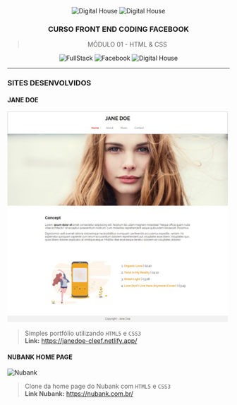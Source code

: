 <p align="center">
    <img alt="Digital House" src="https://estacaohack.fb.com/wp-content/uploads/sites/55/2018/11/estacao-hack-logo.png" width="300"/>
    <img alt="Digital House" src="https://www.digitalhouse.com/logo-color.svg" width="280"/>
</>

<h3 align="center">
  CURSO FRONT END CODING FACEBOOK
</h3>

<blockquote align="center">MÓDULO 01 - HTML & CSS</blockquote>

<p align="center">
    <img alt="FullStack" src="https://img.shields.io/badge/course-front%20end-FFA500?style=flat-square">
    <img alt="Facebook" src="https://img.shields.io/badge/by-facebook-009ACD?style=flat-square">
    <img alt="Digital House" src="https://img.shields.io/badge/in-digital%20house-FF4040?style=flat-square">
</p>

<hr>

### SITES DESENVOLVIDOS

#### JANE DOE

<img src="/janedoe/mockups/mockup_home_v2.jpeg" alt="Jane Doe" width="500">

> Simples portfólio utilizando `HTML5` e `CSS3`  
**Link:** https://janedoe-cleef.netlify.app/

#### NUBANK HOME PAGE

<img src="/nubank/img/my_nubank_home_page.png" alt="Nubank" width="500">

> Clone da home page do Nubank com `HTML5` e `CSS3`  
**Link Nubank:** https://nubank.com.br/
